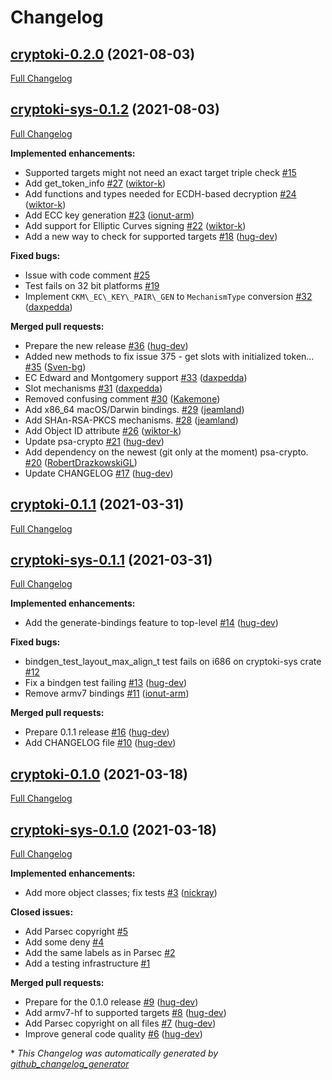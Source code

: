 # Changelog

## [cryptoki-0.2.0](https://github.com/parallaxsecond/rust-cryptoki/tree/cryptoki-0.2.0) (2021-08-03)

[Full Changelog](https://github.com/parallaxsecond/rust-cryptoki/compare/cryptoki-sys-0.1.2...cryptoki-0.2.0)

## [cryptoki-sys-0.1.2](https://github.com/parallaxsecond/rust-cryptoki/tree/cryptoki-sys-0.1.2) (2021-08-03)

[Full Changelog](https://github.com/parallaxsecond/rust-cryptoki/compare/cryptoki-0.1.1...cryptoki-sys-0.1.2)

**Implemented enhancements:**

- Supported targets might not need an exact target triple check [\#15](https://github.com/parallaxsecond/rust-cryptoki/issues/15)
- Add get\_token\_info [\#27](https://github.com/parallaxsecond/rust-cryptoki/pull/27) ([wiktor-k](https://github.com/wiktor-k))
- Add functions and types needed for ECDH-based decryption [\#24](https://github.com/parallaxsecond/rust-cryptoki/pull/24) ([wiktor-k](https://github.com/wiktor-k))
- Add ECC key generation [\#23](https://github.com/parallaxsecond/rust-cryptoki/pull/23) ([ionut-arm](https://github.com/ionut-arm))
- Add support for Elliptic Curves signing [\#22](https://github.com/parallaxsecond/rust-cryptoki/pull/22) ([wiktor-k](https://github.com/wiktor-k))
- Add a new way to check for supported targets [\#18](https://github.com/parallaxsecond/rust-cryptoki/pull/18) ([hug-dev](https://github.com/hug-dev))

**Fixed bugs:**

- Issue with code comment [\#25](https://github.com/parallaxsecond/rust-cryptoki/issues/25)
- Test fails on 32 bit platforms [\#19](https://github.com/parallaxsecond/rust-cryptoki/issues/19)
- Implement `CKM\_EC\_KEY\_PAIR\_GEN` to `MechanismType` conversion [\#32](https://github.com/parallaxsecond/rust-cryptoki/pull/32) ([daxpedda](https://github.com/daxpedda))

**Merged pull requests:**

- Prepare the new release [\#36](https://github.com/parallaxsecond/rust-cryptoki/pull/36) ([hug-dev](https://github.com/hug-dev))
- Added new methods to fix issue 375 - get slots with initialized token… [\#35](https://github.com/parallaxsecond/rust-cryptoki/pull/35) ([Sven-bg](https://github.com/Sven-bg))
- EC Edward and Montgomery support [\#33](https://github.com/parallaxsecond/rust-cryptoki/pull/33) ([daxpedda](https://github.com/daxpedda))
- Slot mechanisms [\#31](https://github.com/parallaxsecond/rust-cryptoki/pull/31) ([daxpedda](https://github.com/daxpedda))
- Removed confusing comment [\#30](https://github.com/parallaxsecond/rust-cryptoki/pull/30) ([Kakemone](https://github.com/Kakemone))
- Add x86\_64 macOS/Darwin bindings. [\#29](https://github.com/parallaxsecond/rust-cryptoki/pull/29) ([jeamland](https://github.com/jeamland))
- Add SHAn-RSA-PKCS mechanisms. [\#28](https://github.com/parallaxsecond/rust-cryptoki/pull/28) ([jeamland](https://github.com/jeamland))
- Add Object ID attribute [\#26](https://github.com/parallaxsecond/rust-cryptoki/pull/26) ([wiktor-k](https://github.com/wiktor-k))
- Update psa-crypto [\#21](https://github.com/parallaxsecond/rust-cryptoki/pull/21) ([hug-dev](https://github.com/hug-dev))
- Add dependency on the newest \(git only at the moment\) psa-crypto. [\#20](https://github.com/parallaxsecond/rust-cryptoki/pull/20) ([RobertDrazkowskiGL](https://github.com/RobertDrazkowskiGL))
- Update CHANGELOG [\#17](https://github.com/parallaxsecond/rust-cryptoki/pull/17) ([hug-dev](https://github.com/hug-dev))

## [cryptoki-0.1.1](https://github.com/parallaxsecond/rust-cryptoki/tree/cryptoki-0.1.1) (2021-03-31)

[Full Changelog](https://github.com/parallaxsecond/rust-cryptoki/compare/cryptoki-sys-0.1.1...cryptoki-0.1.1)

## [cryptoki-sys-0.1.1](https://github.com/parallaxsecond/rust-cryptoki/tree/cryptoki-sys-0.1.1) (2021-03-31)

[Full Changelog](https://github.com/parallaxsecond/rust-cryptoki/compare/cryptoki-0.1.0...cryptoki-sys-0.1.1)

**Implemented enhancements:**

- Add the generate-bindings feature to top-level [\#14](https://github.com/parallaxsecond/rust-cryptoki/pull/14) ([hug-dev](https://github.com/hug-dev))

**Fixed bugs:**

- bindgen\_test\_layout\_max\_align\_t test fails on i686 on cryptoki-sys crate [\#12](https://github.com/parallaxsecond/rust-cryptoki/issues/12)
- Fix a bindgen test failing [\#13](https://github.com/parallaxsecond/rust-cryptoki/pull/13) ([hug-dev](https://github.com/hug-dev))
- Remove armv7 bindings [\#11](https://github.com/parallaxsecond/rust-cryptoki/pull/11) ([ionut-arm](https://github.com/ionut-arm))

**Merged pull requests:**

- Prepare 0.1.1 release [\#16](https://github.com/parallaxsecond/rust-cryptoki/pull/16) ([hug-dev](https://github.com/hug-dev))
- Add CHANGELOG file [\#10](https://github.com/parallaxsecond/rust-cryptoki/pull/10) ([hug-dev](https://github.com/hug-dev))

## [cryptoki-0.1.0](https://github.com/parallaxsecond/rust-cryptoki/tree/cryptoki-0.1.0) (2021-03-18)

[Full Changelog](https://github.com/parallaxsecond/rust-cryptoki/compare/cryptoki-sys-0.1.0...cryptoki-0.1.0)

## [cryptoki-sys-0.1.0](https://github.com/parallaxsecond/rust-cryptoki/tree/cryptoki-sys-0.1.0) (2021-03-18)

[Full Changelog](https://github.com/parallaxsecond/rust-cryptoki/compare/43263d210a173fd4c0b97021d8f6a4046c1d88fd...cryptoki-sys-0.1.0)

**Implemented enhancements:**

- Add more object classes; fix tests [\#3](https://github.com/parallaxsecond/rust-cryptoki/pull/3) ([nickray](https://github.com/nickray))

**Closed issues:**

- Add Parsec copyright [\#5](https://github.com/parallaxsecond/rust-cryptoki/issues/5)
- Add some deny [\#4](https://github.com/parallaxsecond/rust-cryptoki/issues/4)
- Add the same labels as in Parsec [\#2](https://github.com/parallaxsecond/rust-cryptoki/issues/2)
- Add a testing infrastructure [\#1](https://github.com/parallaxsecond/rust-cryptoki/issues/1)

**Merged pull requests:**

- Prepare for the 0.1.0 release [\#9](https://github.com/parallaxsecond/rust-cryptoki/pull/9) ([hug-dev](https://github.com/hug-dev))
- Add armv7-hf to supported targets [\#8](https://github.com/parallaxsecond/rust-cryptoki/pull/8) ([hug-dev](https://github.com/hug-dev))
- Add Parsec copyright on all files [\#7](https://github.com/parallaxsecond/rust-cryptoki/pull/7) ([hug-dev](https://github.com/hug-dev))
- Improve general code quality [\#6](https://github.com/parallaxsecond/rust-cryptoki/pull/6) ([hug-dev](https://github.com/hug-dev))



\* *This Changelog was automatically generated by [github_changelog_generator](https://github.com/github-changelog-generator/github-changelog-generator)*
